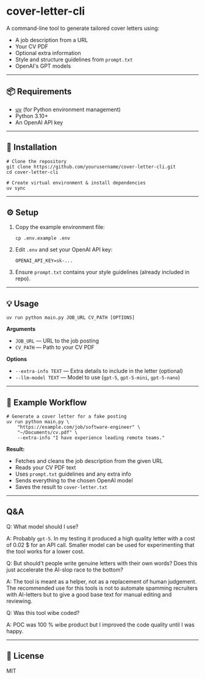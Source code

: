# cover-letter-cli

A command-line tool to generate tailored cover letters using:

- A job description from a URL  
- Your CV PDF  
- Optional extra information  
- Style and structure guidelines from `prompt.txt`  
- OpenAI's GPT models

---

## 📦 Requirements

- [uv](https://docs.astral.sh/uv/) (for Python environment management)  
- Python 3.10+  
- An OpenAI API key

---

## 🚀 Installation

    # Clone the repository
    git clone https://github.com/yourusername/cover-letter-cli.git
    cd cover-letter-cli

    # Create virtual environment & install dependencies
    uv sync

---

## ⚙️ Setup

1. Copy the example environment file:  

       cp .env.example .env

2. Edit `.env` and set your OpenAI API key:  

       OPENAI_API_KEY=sk-...

3. Ensure `prompt.txt` contains your style guidelines (already included in repo).

---

## 💡 Usage

    uv run python main.py JOB_URL CV_PATH [OPTIONS]

**Arguments**  
- `JOB_URL` — URL to the job posting  
- `CV_PATH` — Path to your CV PDF  

**Options**  
- `--extra-info TEXT` — Extra details to include in the letter (optional)  
- `--llm-model TEXT` — Model to use (`gpt-5`, `gpt-5-mini`, `gpt-5-nano`)  

---

## 📝 Example Workflow

    # Generate a cover letter for a fake posting
    uv run python main.py \
        "https://example.com/job/software-engineer" \
        "~/Documents/cv.pdf" \
        --extra-info "I have experience leading remote teams."

**Result:**  
- Fetches and cleans the job description from the given URL  
- Reads your CV PDF text  
- Uses `prompt.txt` guidelines and any extra info  
- Sends everything to the chosen OpenAI model  
- Saves the result to `cover-letter.txt`

---

## Q&A

Q: What model should I use?

A: Probably `gpt-5`. In my testing it produced a high quality letter with a cost of 0.02 $ for an API call. Smaller model can be used for experimenting that the tool works for a lower cost.

Q: But should't people write genuine letters with their own words? Does this just accelerate the AI-slop race to the bottom?

A: The tool is meant as a helper, not as a replacement of human judgement. The recommended use for this tools is not to automate spamming recruiters with AI-letters but to give a good base text for manual editing and reviewing.

Q: Was this tool wibe coded?

A: POC was 100 % wibe product but I improved the code quality until I was happy.

---

## 📜 License

MIT
